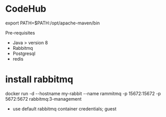 # CodeHub

export PATH=$PATH:/opt/apache-maven/bin

Pre-requisites
- Java > version 8
- Rabbitmq
- Postgresql
- redis


# install rabbitmq
docker run -d --hostname my-rabbit --name rammitmq -p 15672:15672 -p 5672:5672 rabbitmq:3-management
- use default rabbitmq container credentials; guest
